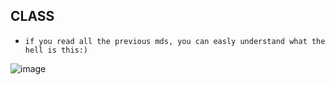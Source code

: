 ## CLASS

- `if you read all the previous mds, you can easly understand what the hell is this:) ` 

![image](https://github.com/saidali-ibn-zafar/JavaScript-The-Hard-Parts-v2/assets/120341849/c3047ea2-f126-45b1-82ed-0378cae29a8c)
